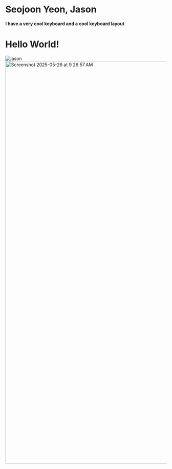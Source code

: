 # Seojoon Yeon, Jason
**I have a very cool keyboard and a cool keyboard layout**
# Hello World!
![jason](https://github.com/user-attachments/assets/675682a5-3383-4538-bb87-74b13045ba2c)
<img width="1256" alt="Screenshot 2025-05-26 at 9 26 57 AM" src="https://github.com/user-attachments/assets/36b647f5-bb1d-4d0d-8e2e-b022d9f61efd" />

<!---
seojoon-y/seojoon-y is a ✨ special ✨ repository because its `README.md` (this file) appears on your GitHub profile.
You can click the Preview link to take a look at your changes.
--->
